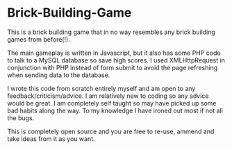 # Brick-Building-Game

This is a brick building game that in no way resembles any brick building games from before(!).

The main gameplay is written in Javascript, but it also has some PHP code to talk to a MySQL database so save high scores. I used XMLHttpRequest in conjunction with PHP instead of form submit to avoid the page refreshing when sending data to the database.

I wrote this code from scratch entirely myself and am open to any feedback/criticism/advice. I am relatively new to coding so any advice would be great. I am completely self taught so may have picked up some bad habits along the way. To my knowledge I have ironed out most if not all the bugs.

This is completely open source and you are free to re-use, ammend and take ideas from it as you want.
